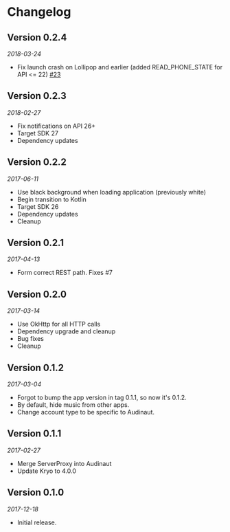 Changelog
=========

## Version 0.2.4
_2018-03-24_
* Fix launch crash on Lollipop and earlier (added READ_PHONE_STATE for API <= 22) [#23](https://github.com/nvllsvm/Audinaut/issues/23)


## Version 0.2.3
_2018-02-27_
* Fix notifications on API 26+
* Target SDK 27
* Dependency updates


## Version 0.2.2
_2017-06-11_
* Use black background when loading application (previously white)
* Begin transition to Kotlin
* Target SDK 26
* Dependency updates
* Cleanup


## Version 0.2.1
_2017-04-13_
* Form correct REST path. Fixes #7


## Version 0.2.0
_2017-03-14_
* Use OkHttp for all HTTP calls
* Dependency upgrade and cleanup
* Bug fixes
* Cleanup


## Version 0.1.2
_2017-03-04_
* Forgot to bump the app version in tag 0.1.1, so now it's 0.1.2.
* By default, hide music from other apps.
* Change account type to be specific to Audinaut.


## Version 0.1.1
_2017-02-27_
* Merge ServerProxy into Audinaut
* Update Kryo to 4.0.0


## Version 0.1.0
_2017-12-18_
* Initial release.
